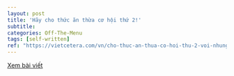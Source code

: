 ```yaml
---
layout: post
title: 'Hãy cho thức ăn thừa cơ hội thứ 2!'
subtitle: 
categories: Off-The-Menu
tags: [self-written]
ref: "https://vietcetera.com/vn/cho-thuc-an-thua-co-hoi-thu-2-voi-nhung-cach-tai-che-sau"
---
```

[Xem bài viết](https://vietcetera.com/vn/cho-thuc-an-thua-co-hoi-thu-2-voi-nhung-cach-tai-che-sau)

